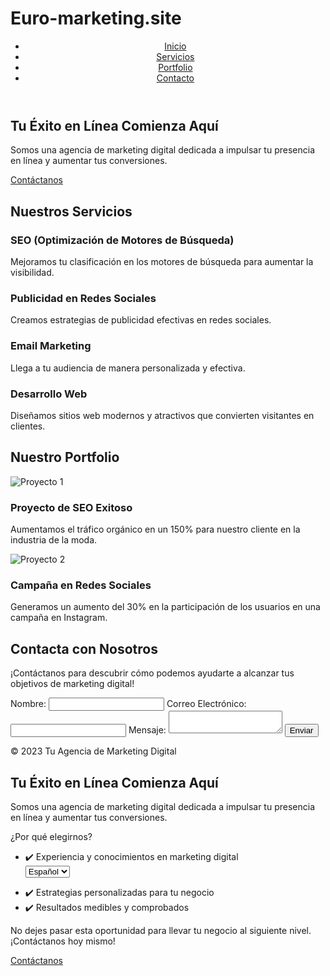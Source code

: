 # Euro-marketing.site 
<!DOCTYPE html>
<html lang="es">
<head>
    <meta charset="UTF-8">
    <meta name="viewport" content="width=device-width, initial-scale=1.0">
    <meta name="description" content="Tu Agencia de Marketing Digital - Impulsamos tu éxito en línea">
    <title>Marketing Digital</title>
    <link rel="stylesheet" href="styles.css">
</head>
<body>
    <header>
        <nav>
            <ul>
                <li><a href="#inicio">Inicio</a></li>
                <li><a href="#servicios">Servicios</a></li>
                <li><a href="#portfolio">Portfolio</a></li>
                <li><a href="#contacto">Contacto</a></li>
            </ul>
        </nav>
    </header>

  <section id="inicio">
        <div class="container">
            <h1>Tu Éxito en Línea Comienza Aquí</h1>
            <p>Somos una agencia de marketing digital dedicada a impulsar tu presencia en línea y aumentar tus conversiones.</p>
            <a href="#contacto" class="cta-button">Contáctanos</a>
        </div>
    </section>

  <section id="servicios">
        <div class="container">
            <h2>Nuestros Servicios</h2>
            <div class="services">
                <div class="service">
                    <h3>SEO (Optimización de Motores de Búsqueda)</h3>
                    <p>Mejoramos tu clasificación en los motores de búsqueda para aumentar la visibilidad.</p>
                </div>
                <div class="service">
                    <h3>Publicidad en Redes Sociales</h3>
                    <p>Creamos estrategias de publicidad efectivas en redes sociales.</p>
                </div>
                <div class="service">
                    <h3>Email Marketing</h3>
                    <p>Llega a tu audiencia de manera personalizada y efectiva.</p>
                </div>
                <div class="service">
                    <h3>Desarrollo Web</h3>
                    <p>Diseñamos sitios web modernos y atractivos que convierten visitantes en clientes.</p>
                </div>
            </div>
        </div>
    </section>

  <section id="portfolio">
        <div class="container">
            <h2>Nuestro Portfolio</h2>
            <div class="project">
                <img src="proyecto1.jpg" alt="Proyecto 1">
                <h3>Proyecto de SEO Exitoso</h3>
                <p>Aumentamos el tráfico orgánico en un 150% para nuestro cliente en la industria de la moda.</p>
            </div>
            <div class="project">
                <img src="proyecto2.jpg" alt="Proyecto 2">
                <h3>Campaña en Redes Sociales</h3>
                <p>Generamos un aumento del 30% en la participación de los usuarios en una campaña en Instagram.</p>
            </div>
        </div>
    </section>

  <section id="contacto">
        <div class="container">
            <h2>Contacta con Nosotros</h2>
            <p>¡Contáctanos para descubrir cómo podemos ayudarte a alcanzar tus objetivos de marketing digital!</p>
            <form action="procesar.php" method="post">
                <label for="nombre">Nombre:</label>
                <input type="text" id="nombre" name="nombre" required>
                <label for="correo">Correo Electrónico:</label>
                <input type="email" id="correo" name="correo" required>
                <label for="mensaje">Mensaje:</label>
                <textarea id="mensaje" name="mensaje" required></textarea>
                <button type="submit">Enviar</button>
            </form>
        </div>
    </section>

   <footer>
        <div class="container">
            <p>&copy; 2023 Tu Agencia de Marketing Digital</p>
        </div>
    </footer>

  <script src="script.js"></script>
</body>
</html>

<section id="inicio">
    <div class="container">
        <h1>Tu Éxito en Línea Comienza Aquí</h1>
        <p>Somos una agencia de marketing digital dedicada a impulsar tu presencia en línea y aumentar tus conversiones.</p>
        <p>¿Por qué elegirnos?</p>
        <ul>
            <li>✔️ Experiencia y conocimientos en marketing digital</li>
            <select id="languageSelect">
    <option value="es">Español</option>
    <option value="en">English</option>
</select>
<script>
    const languageSelect = document.getElementById('languageSelect');

languageSelect.addEventListener('change', function() {
        const selectedLanguage = languageSelect.value;
        const url = `index-${selectedLanguage}.html`; // Cambia 'index' por el nombre de tu página principal
        window.location.href = url;
    });
</script>


 <li>✔️ Estrategias personalizadas para tu negocio</li>
            <li>✔️ Resultados medibles y comprobados</li>
        </ul>
        <p>No dejes pasar esta oportunidad para llevar tu negocio al siguiente nivel. ¡Contáctanos hoy mismo!</p>
        <a href="#contacto" class="cta-button">Contáctanos</a>
    </div>
</section>

